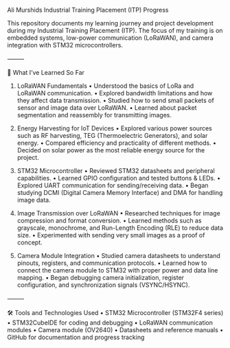 Ali Murshids Industrial Training Placement (ITP) Progress

This repository documents my learning journey and project development during my Industrial Training Placement (ITP). The focus of my training is on embedded systems, low-power communication (LoRaWAN), and camera integration with STM32 microcontrollers.

⸻

📌 What I’ve Learned So Far

1. LoRaWAN Fundamentals
	•	Understood the basics of LoRa and LoRaWAN communication.
	•	Explored bandwidth limitations and how they affect data transmission.
	•	Studied how to send small packets of sensor and image data over LoRaWAN.
	•	Learned about packet segmentation and reassembly for transmitting images.

2. Energy Harvesting for IoT Devices
	•	Explored various power sources such as RF harvesting, TEG (Thermoelectric Generators), and solar energy.
	•	Compared efficiency and practicality of different methods.
	•	Decided on solar power as the most reliable energy source for the project.

3. STM32 Microcontroller
	•	Reviewed STM32 datasheets and peripheral capabilities.
	•	Learned GPIO configuration and tested buttons & LEDs.
	•	Explored UART communication for sending/receiving data.
	•	Began studying DCMI (Digital Camera Memory Interface) and DMA for handling image data.

4. Image Transmission over LoRaWAN
	•	Researched techniques for image compression and format conversion.
	•	Learned methods such as grayscale, monochrome, and Run-Length Encoding (RLE) to reduce data size.
	•	Experimented with sending very small images as a proof of concept.

5. Camera Module Integration
	•	Studied camera datasheets to understand pinouts, registers, and communication protocols.
	•	Learned how to connect the camera module to STM32 with proper power and data line mapping.
	•	Began debugging camera initialization, register configuration, and synchronization signals (VSYNC/HSYNC).

⸻

🛠 Tools and Technologies Used
	•	STM32 Microcontroller (STM32F4 series)
	•	STM32CubeIDE for coding and debugging
	•	LoRaWAN communication modules
	•	Camera module (OV2640)
	•	Datasheets and reference manuals
	•	GitHub for documentation and progress tracking
